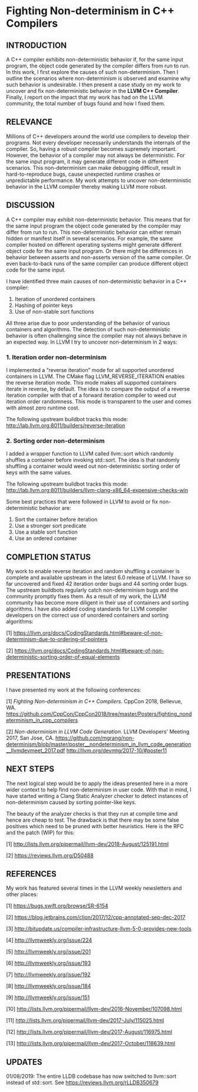 # Fighting Non-determinism in C++ Compilers

## INTRODUCTION
A C++ compiler exhibits non-deterministic behavior if, for the same input
program, the object code generated by the compiler differs from run to run. In
this work, I first explore the causes of such non-determinism. Then I outline
the scenarios where non-determinism is observed and examine why such behavior
is undesirable. I then present a case study on my work to uncover and fix
non-deterministic behavior in the **LLVM C++ Compiler**. Finally, I report on
the impact that my work has had on the LLVM community, the total number of bugs
found and how I fixed them.

## RELEVANCE
Millions of C++ developers around the world use compilers to develop their
programs. Not every developer necessarily understands the internals of the
compiler. So, having a robust compiler becomes supremely important. However,
the behavior of a compiler may not always be deterministic. For the same input
program, it may generate different code in different scenarios. This
non-determinism can make debugging difficult, result in hard-to-reproduce bugs,
cause unexpected runtime crashes or unpredictable performance.  My work
attempts to uncover non-deterministic behavior in the LLVM compiler thereby
making LLVM more robust.

## DISCUSSION
A C++ compiler may exhibit non-deterministic behavior. This means that for the
same input program the object code generated by the compiler may differ from
run to run.  This non-deterministic behavior can either remain hidden or
manifest itself in several scenarios. For example, the same compiler hosted on
different operating systems might generate different object code for the same
input program. Or there might be differences in behavior between asserts and
non-asserts version of the same compiler. Or even back-to-back runs of the same
compiler can produce different object code for the same input.

I have identified three main causes of non-deterministic behavior in a C++
compiler:
1. Iteration of unordered containers
2. Hashing of pointer keys
3. Use of non-stable sort functions

All three arise due to poor understanding of the behavior of various containers
and algorithms.  The detection of such non-deterministic behavior is often
challenging since the compiler may not always behave in an expected way. In
LLVM I try to uncover non-determinism in 2 ways:

### 1. Iteration order non-determinism
I implemented a “reverse iteration” mode for all supported unordered containers
in LLVM. The CMake flag LLVM_REVERSE_ITERATION enables the reverse iteration
mode. This mode makes all supported containers iterate in reverse, by default.
The idea is to compare the output of a reverse iteration compiler with that of
a forward iteration compiler to weed out iteration order randomness.  This mode
is transparent to the user and comes with almost zero runtime cost.

The following upstream buildbot tracks this mode:
http://lab.llvm.org:8011/builders/reverse-iteration

### 2. Sorting order non-determinism
I added a wrapper function to LLVM called llvm::sort which randomly shuffles a
container before invoking std::sort. The idea is that randomly shuffling a
container would weed out non-deterministic sorting order of keys with the same
values.

The following upstream buildbot tracks this mode:
http://lab.llvm.org:8011/builders/llvm-clang-x86_64-expensive-checks-win

Some best practices that were followed in LLVM to avoid or fix
non-deterministic behavior are:
1. Sort the container before iteration
2. Use a stronger sort predicate
3. Use a stable sort function
4. Use an ordered container

## COMPLETION STATUS
My work to enable reverse iteration and random shuffling a container is
complete and available upstream in the latest 6.0 release of LLVM. I have so
far uncovered and fixed 42 iteration order bugs and 44 sorting order bugs. The
upstream buildbots regularly catch non-determinism bugs and the community
promptly fixes them. As a result of my work, the LLVM community has become more
diligent in their use of containers and sorting algorithms. I have also added
coding standards for LLVM compiler developers on the correct use of unordered
containers and sorting algorithms:

[1] https://llvm.org/docs/CodingStandards.html#beware-of-non-determinism-due-to-ordering-of-pointers

[2] https://llvm.org/docs/CodingStandards.html#beware-of-non-deterministic-sorting-order-of-equal-elements

## PRESENTATIONS
I have presented my work at the following conferences:

[1] *Fighting Non-determinism in C++ Compilers.* CppCon 2018, Bellevue, WA.
https://github.com/CppCon/CppCon2018/tree/master/Posters/fighting_nondeterminism_in_cpp_compilers

[2] *Non-determinism in LLVM Code Generation.* LLVM Developers' Meeting 2017, San Jose, CA.
https://github.com/mgrang/non-determinism/blob/master/poster__nondeterminism_in_llvm_code_generation__llvmdevmeet_2017.pdf
http://llvm.org/devmtg/2017-10/#poster11


## NEXT STEPS
The next logical step would be to apply the ideas presented here in a more
wider context to help find non-determinism in user code. With that in mind, I
have started writing a Clang Static Analyzer checker to detect instances of
non-determinism caused by sorting pointer-like keys.

The beauty of the analyzer checks is that they run at compile time and hence
are cheap to test. The drawback is that there may be some false positives which
need to be pruned with better heuristics.  Here is the RFC and the patch (WIP)
for this:

[1] http://lists.llvm.org/pipermail/llvm-dev/2018-August/125191.html

[2] https://reviews.llvm.org/D50488

## REFERENCES
My work has featured several times in the LLVM weekly newsletters and other
places:

[1] https://bugs.swift.org/browse/SR-6154

[2] https://blog.jetbrains.com/clion/2017/12/cpp-annotated-sep-dec-2017

[3] http://bitupdate.us/compiler-infrastructure-llvm-5-0-provides-new-tools

[4] http://llvmweekly.org/issue/224

[5] http://llvmweekly.org/issue/201

[6] http://llvmweekly.org/issue/193

[7] http://llvmweekly.org/issue/192

[8] http://llvmweekly.org/issue/184

[9] http://llvmweekly.org/issue/151

[10] http://lists.llvm.org/pipermail/llvm-dev/2016-November/107098.html

[11] http://lists.llvm.org/pipermail/llvm-dev/2017-July/115025.html

[12] http://lists.llvm.org/pipermail/llvm-dev/2017-August/116975.html

[13] http://lists.llvm.org/pipermail/llvm-dev/2017-October/118639.html

## UPDATES

01/08/2019: The entire LLDB codebase has now switched to llvm::sort instead of std::sort.
            See https://reviews.llvm.org/rLLDB350679

